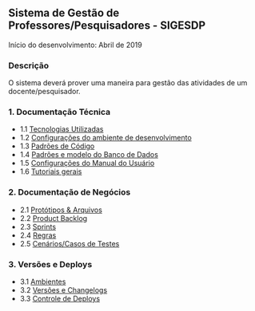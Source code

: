 ## Sistema de Gestão de Professores/Pesquisadores - SIGESDP

Início do desenvolvimento: Abril de 2019

### Descrição

O sistema deverá prover uma maneira para gestão das atividades de um docente/pesquisador.

### 1. Documentação Técnica

- 1.1 [Tecnologias Utilizadas](https://github.com/HemersonGH/sigesdp/wiki/tecnologias)
- 1.2 [Configurações do ambiente de desenvolvimento](configuracoes-ambiente)
- 1.3 [Padrões de Código](padroes-codigos)
- 1.4 [Padrões e modelo do Banco de Dados](padroes-modelo-bd)
- 1.5 [Configurações do Manual do Usuário](configuracoes-manual)
- 1.6 [Tutoriais gerais](tutoriais-gerais)

### 2. Documentação de Negócios

- 2.1 [Protótipos & Arquivos](arquivos)
- 2.2 [Product Backlog](product-backlog)
- 2.3 [Sprints](sprints)
- 2.4 [Regras](regras)
- 2.5 [Cenários/Casos de Testes](cenarios-teste)
 
### 3. Versões e Deploys

- 3.1 [Ambientes](ambientes)
- 3.2 [Versões e Changelogs](versoes-changelogs)
- 3.3 [Controle de Deploys](controle-deploys)




